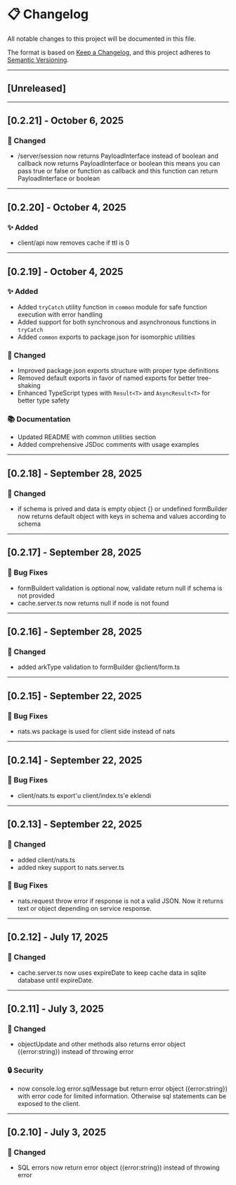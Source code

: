 # 📋 Changelog

All notable changes to this project will be documented in this file.

The format is based on [Keep a Changelog](https://keepachangelog.com/en/1.0.0/),
and this project adheres to [Semantic Versioning](https://semver.org/spec/v2.0.0.html).

---

## [Unreleased]

---

## [0.2.21] - October 6, 2025

### 🔄 Changed

- /server/session now returns PayloadInterface instead of boolean and callback now returns PayloadInterface or boolean
  this means you can pass true or false or function as callback and this function can return PayloadInterface or boolean

---

## [0.2.20] - October 4, 2025

### ✨ Added

- client/api now removes cache if ttl is 0

---

## [0.2.19] - October 4, 2025

### ✨ Added

- Added `tryCatch` utility function in `common` module for safe function execution with error handling
- Added support for both synchronous and asynchronous functions in `tryCatch`
- Added `common` exports to package.json for isomorphic utilities

### 🔄 Changed

- Improved package.json exports structure with proper type definitions
- Removed default exports in favor of named exports for better tree-shaking
- Enhanced TypeScript types with `Result<T>` and `AsyncResult<T>` for better type safety

### 📚 Documentation

- Updated README with common utilities section
- Added comprehensive JSDoc comments with usage examples

---

## [0.2.18] - September 28, 2025

### 🔄 Changed

- if schema is prived and data is empty object {} or undefined formBuilder now returns default object with keys in schema and values according to schema

---

## [0.2.17] - September 28, 2025

### 🐛 Bug Fixes

- formBuildert validation is optional now, validate return null if schema is not provided
- cache.server.ts now returns null if node is not found

---

## [0.2.16] - September 28, 2025

### 🔄 Changed

- added arkType validation to formBuilder @client/form.ts

---

## [0.2.15] - September 22, 2025

### 🐛 Bug Fixes

- nats.ws package is used for client side instead of nats

---

## [0.2.14] - September 22, 2025

### 🐛 Bug Fixes

- client/nats.ts export'u client/index.ts'e eklendi

---

## [0.2.13] - September 22, 2025

### 🔄 Changed

- added client/nats.ts
- added nkey support to nats.server.ts

### 🐛 Bug Fixes

- nats.request throw error if response is not a valid JSON. Now it returns text or object depending on service response.

---

## [0.2.12] - July 17, 2025

### 🔄 Changed

- cache.server.ts now uses expireDate to keep cache data in sqlite database until expireDate.

---

## [0.2.11] - July 3, 2025

### 🔄 Changed

- objectUpdate and other methods also returns error object ({error:string}) instead of throwing error

### 🔒 Security

- now console.log error.sqlMessage but return error object ({error:string}) with error code for limited information. Otherwise sql statements can be exposed to the client.

---

## [0.2.10] - July 3, 2025

### 🔄 Changed

- SQL errors now return error object ({error:string}) instead of throwing error
